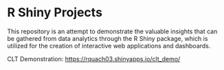 # R Shiny Projects

This repository is an attempt to demonstrate the valuable insights that can be gathered from data analytics through the R Shiny package, which is utilized for the creation of interactive web applications and dashboards. 

CLT Demonstration: https://rquach03.shinyapps.io/clt_demo/
